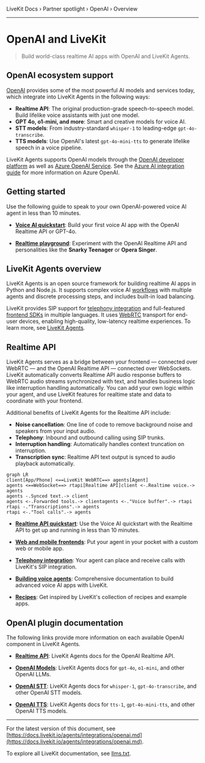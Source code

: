 LiveKit Docs › Partner spotlight › OpenAI › Overview

---

# OpenAI and LiveKit

> Build world-class realtime AI apps with OpenAI and LiveKit Agents.

## OpenAI ecosystem support

[OpenAI](https://openai.com/) provides some of the most powerful AI models and services today, which integrate into LiveKit Agents in the following ways:

- **Realtime API**: The original production-grade speech-to-speech model. Build lifelike voice assistants with just one model.
- **GPT 4o, o1-mini, and more**: Smart and creative models for voice AI.
- **STT models**: From industry-standard `whisper-1` to leading-edge `gpt-4o-transcribe`.
- **TTS models**: Use OpenAI's latest `gpt-4o-mini-tts` to generate lifelike speech in a voice pipeline.

LiveKit Agents supports OpenAI models through the [OpenAI developer platform](https://platform.openai.com/) as well as [Azure OpenAI Service](https://learn.microsoft.com/en-us/azure/ai-services/openai/overview). See the [Azure AI integration guide](https://docs.livekit.io/agents/integrations/azure.md) for more information on Azure OpenAI.

## Getting started

Use the following guide to speak to your own OpenAI-powered voice AI agent in less than 10 minutes.

- **[Voice AI quickstart](https://docs.livekit.io/agents/start/voice-ai.md)**: Build your first voice AI app with the OpenAI Realtime API or GPT-4o.

- **[Realtime playground](https://playground.livekit.io)**: Experiment with the OpenAI Realtime API and personalities like the **Snarky Teenager** or **Opera Singer**.

## LiveKit Agents overview

LiveKit Agents is an open source framework for building realtime AI apps in Python and Node.js. It supports complex voice AI [workflows](https://docs.livekit.io/agents/build/workflows.md) with multiple agents and discrete processing steps, and includes built-in load balancing.

LiveKit provides SIP support for [telephony integration](https://docs.livekit.io/agents/start/telephony.md) and full-featured [frontend SDKs](https://docs.livekit.io/agents/start/frontend.md) in multiple languages. It uses [WebRTC](https://docs.livekit.io/home/get-started/intro-to-livekit.md#what-is-webrtc) transport for end-user devices, enabling high-quality, low-latency realtime experiences. To learn more, see [LiveKit Agents](https://docs.livekit.io/agents.md).

## Realtime API

LiveKit Agents serves as a bridge between your frontend — connected over WebRTC — and the OpenAI Realtime API — connected over WebSockets. LiveKit automatically converts Realtime API audio response buffers to WebRTC audio streams synchronized with text, and handles business logic like interruption handling automatically. You can add your own logic within your agent, and use LiveKit features for realtime state and data to coordinate with your frontend.

Additional benefits of LiveKit Agents for the Realtime API include:

- **Noise cancellation**: One line of code to remove background noise and speakers from your input audio.
- **Telephony**: Inbound and outbound calling using SIP trunks.
- **Interruption handling**: Automatically handles context truncation on interruption.
- **Transcription sync**: Realtime API text output is synced to audio playback automatically.

```mermaid
graph LR
client[App/Phone] <==LiveKit WebRTC==> agents[Agent]
agents <==WebSocket==> rtapi[Realtime API]client <-.Realtime voice.-> agents
agents -.Synced text.-> client
agents <-.Forwarded tools.-> clientagents <-."Voice buffer".-> rtapi
rtapi -."Transcriptions".-> agents
rtapi <-."Tool calls".-> agents
```

- **[Realtime API quickstart](https://docs.livekit.io/agents/start/voice-ai.md)**: Use the Voice AI quickstart with the Realtime API to get up and running in less than 10 minutes.

- **[Web and mobile frontends](https://docs.livekit.io/agents/start/frontend.md)**: Put your agent in your pocket with a custom web or mobile app.

- **[Telephony integration](https://docs.livekit.io/agents/start/telephony.md)**: Your agent can place and receive calls with LiveKit's SIP integration.

- **[Building voice agents](https://docs.livekit.io/agents/build.md)**: Comprehensive documentation to build advanced voice AI apps with LiveKit.

- **[Recipes](https://docs.livekit.io/recipes.md)**: Get inspired by LiveKit's collection of recipes and example apps.

## OpenAI plugin documentation

The following links provide more information on each available OpenAI component in LiveKit Agents.

- **[Realtime API](https://docs.livekit.io/agents/integrations/realtime/openai.md)**: LiveKit Agents docs for the OpenAI Realtime API.

- **[OpenAI Models](https://docs.livekit.io/agents/integrations/llm/openai.md)**: LiveKit Agents docs for `gpt-4o`, `o1-mini`, and other OpenAI LLMs.

- **[OpenAI STT](https://docs.livekit.io/agents/integrations/stt/openai.md)**: LiveKit Agents docs for `whisper-1`, `gpt-4o-transcribe`, and other OpenAI STT models.

- **[OpenAI TTS](https://docs.livekit.io/agents/integrations/tts/openai.md)**: LiveKit Agents docs for `tts-1`, `gpt-4o-mini-tts`, and other OpenAI TTS models.

---


For the latest version of this document, see [https://docs.livekit.io/agents/integrations/openai.md](https://docs.livekit.io/agents/integrations/openai.md).

To explore all LiveKit documentation, see [llms.txt](https://docs.livekit.io/llms.txt).
